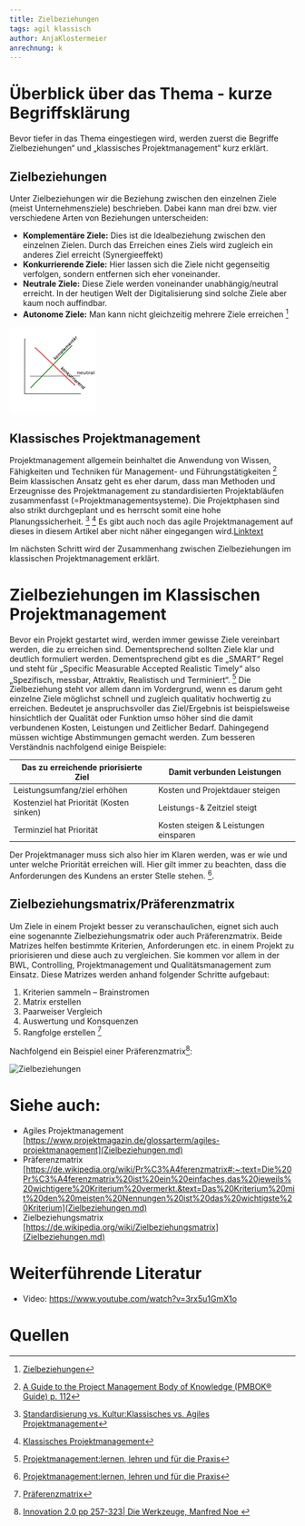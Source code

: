 ```yaml
---
title: Zielbeziehungen
tags: agil klassisch
author: AnjaKlostermeier
anrechnung: k
---
```

# Überblick über das Thema - kurze Begriffsklärung 
Bevor tiefer in das Thema eingestiegen wird, werden zuerst die Begriffe Zielbeziehungen“ und „klassisches Projektmanagement“ kurz erklärt. 

## Zielbeziehungen

Unter Zielbeziehungen wir die Beziehung zwischen den einzelnen Ziele (meist Unternehmensziele) beschrieben. Dabei kann man drei bzw. vier verschiedene Arten von Beziehungen unterscheiden: 

* **Komplementäre Ziele:** Dies ist die Idealbeziehung zwischen den einzelnen Zielen. Durch das Erreichen eines Ziels wird zugleich ein anderes Ziel erreicht (Synergieeffekt) 
* **Konkurrierende Ziele:** Hier lassen sich die Ziele nicht gegenseitig verfolgen, sondern entfernen sich eher voneinander.
* **Neutrale Ziele:** Diese Ziele werden voneinander unabhängig/neutral erreicht. In der heutigen Welt der Digitalisierung sind solche Ziele aber kaum noch auffindbar.
* **Autonome Ziele:** Man kann nicht gleichzeitig mehrere Ziele erreichen [^1]

![Zielbeziehungen](Zielbeziehungen/Zielbeziehungen_Bild.png)

## Klassisches Projektmanagement 

Projektmanagement allgemein beinhaltet die Anwendung von Wissen, Fähigkeiten und Techniken für Management- und Führungstätigkeiten [^2]
Beim klassischen Ansatz geht es eher darum, dass man Methoden und Erzeugnisse des Projektmanagement zu standardisierten Projektabläufen zusammenfasst (=Projektmanagementsysteme). Die Projektphasen sind also strikt durchgeplant und es herrscht somit eine hohe Planungssicherheit. [^3] [^4]
Es gibt auch noch das agile Projektmanagement auf dieses in diesem Artikel aber nicht näher eingegangen wird.[Linktext](andere_seite.md)     

Im nächsten Schritt wird der Zusammenhang zwischen Zielbeziehungen im klassischen Projektmanagement erklärt. 

# Zielbeziehungen im Klassischen Projektmanagement

Bevor ein Projekt gestartet wird, werden immer gewisse Ziele vereinbart werden, die zu erreichen sind. Dementsprechend sollten Ziele klar und deutlich formuliert werden. Dementsprechend gibt es  die  „SMART“ Regel und steht für „Specific Measurable Accepted Realistic Timely“ also „Spezifisch, messbar, Attraktiv, Realistisch und Terminiert“. [^5]
Die Zielbeziehung steht vor allem dann im Vordergrund, wenn es darum geht einzelne Ziele möglichst schnell und zugleich qualitativ hochwertig zu erreichen. Bedeutet je anspruchsvoller das Ziel/Ergebnis ist beispielsweise hinsichtlich der Qualität oder Funktion umso höher sind die damit verbundenen Kosten, Leistungen und Zeitlicher Bedarf. Dahingegend müssen wichtige Abstimmungen gemacht werden. Zum besseren Verständnis nachfolgend einige Beispiele: 

|Das zu erreichende priorisierte Ziel  |Damit verbunden Leistungen  |
| -------------                         |               ------------- |
|Leistungsumfang/ziel erhöhen          |Kosten und Projektdauer steigen |
|Kostenziel hat Priorität (Kosten sinken) |Leistungs-& Zeitziel steigt 
|Terminziel hat Priorität               |Kosten steigen & Leistungen einsparen

Der Projektmanager muss sich also hier im Klaren werden, was er wie und unter welche Priorität erreichen will. Hier gilt immer zu beachten, dass die Anforderungen des Kundens an erster Stelle stehen. [^5].

## Zielbeziehungsmatrix/Präferenzmatrix

Um Ziele in einem Projekt besser zu veranschaulichen, eignet sich auch eine sogenannte Zielbeziehungsmatrix oder auch Präferenzmatrix. Beide Matrizes helfen bestimmte Kriterien, Anforderungen etc. in einem Projekt zu priorisieren und diese auch zu vergleichen. Sie kommen vor allem in der BWL, Controlling, Projektmanagement und Qualitätsmanagement zum Einsatz. Diese Matrizes werden anhand folgender Schritte aufgebaut:

1.	Kriterien sammeln – Brainstromen
2.	Matrix erstellen
3.	Paarweiser Vergleich
4.	Auswertung und Konsquenzen
5.	Rangfolge erstellen [^6]

Nachfolgend ein Beispiel einer Präferenzmatrix[^7]:

![Zielbeziehungen](Zielbeziehungen/Präferenzmatrix_Bild.jpg) 

# Siehe auch:
* Agiles Projektmanagement [https://www.projektmagazin.de/glossarterm/agiles-projektmanagement](Zielbeziehungen.md) 
*	Präferenzmatrix [https://de.wikipedia.org/wiki/Pr%C3%A4ferenzmatrix#:~:text=Die%20Pr%C3%A4ferenzmatrix%20ist%20ein%20einfaches,das%20jeweils%20wichtigere%20Kriterium%20vermerkt.&text=Das%20Kriterium%20mit%20den%20meisten%20Nennungen%20ist%20das%20wichtigste%20Kriterium](Zielbeziehungen.md) 
* Zielbeziehungsmatrix [https://de.wikipedia.org/wiki/Zielbeziehungsmatrix](Zielbeziehungen.md)

# Weiterführende Literatur 

* Video: https://www.youtube.com/watch?v=3rx5u1GmX1o

# Quellen

[^1]: [Zielbeziehungen](https://marjorie-wiki.de/wiki/Zielbeziehungen/)
[^2]: [A Guide to the Project Management Body of Knowledge (PMBOK® Guide) p. 112](https://www.pmi.org/pmbok-guide-standards/foundational/PMBOK)
[^3]: [Standardisierung vs. Kultur:Klassisches vs. Agiles Projektmanagement](https://dl.gi.de/bitstream/handle/20.500.12116/3061/47.pdf?sequence=1&isAllowed=y) 
[^4]: [Klassisches Projektmanagement](https://www.agile-heroes.de/magazine/was-ist-klassisches-projektmanagement/)
[^5]: [Projektmanagement:lernen, lehren und für die Praxis](https://de.scribd.com/book/348063388/Projektmanagement-lernen-lehren-und-fur-die-Praxis)
[^6]: [Präferenzmatrix](https://de.wikipedia.org/wiki/Pr%C3%A4ferenzmatrix) 
[^7]: [Innovation 2.0 pp 257-323|  Die Werkzeuge, Manfred Noe ](https://link.springer.com/book/10.1007/978-3-658-02583-0) 
